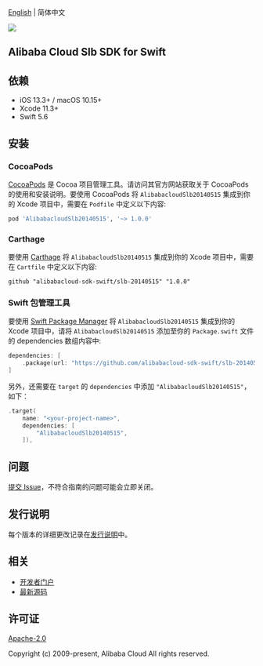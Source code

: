 [English](README.md) | 简体中文

![](https://aliyunsdk-pages.alicdn.com/icons/AlibabaCloud.svg)

## Alibaba Cloud Slb SDK for Swift

## 依赖

- iOS 13.3+ / macOS 10.15+
- Xcode 11.3+
- Swift 5.6

## 安装

### CocoaPods

[CocoaPods](https://cocoapods.org) 是 Cocoa 项目管理工具。请访问其官方网站获取关于 CocoaPods 的使用和安装说明。要使用 CocoaPods 将 `AlibabacloudSlb20140515` 集成到你的 Xcode 项目中，需要在 `Podfile` 中定义以下内容:

```ruby
pod 'AlibabacloudSlb20140515', '~> 1.0.0'
```

### Carthage

要使用 [Carthage](https://github.com/Carthage/Carthage) 将 `AlibabacloudSlb20140515` 集成到你的 Xcode 项目中，需要在 `Cartfile` 中定义以下内容:

```ogdl
github "alibabacloud-sdk-swift/slb-20140515" "1.0.0"
```

### Swift 包管理工具

要使用 [Swift Package Manager](https://swift.org/package-manager/) 将 `AlibabacloudSlb20140515` 集成到你的 Xcode 项目中，请将 `AlibabacloudSlb20140515` 添加至你的 `Package.swift` 文件的 dependencies 数组内容中:

```swift
dependencies: [
    .package(url: "https://github.com/alibabacloud-sdk-swift/slb-20140515.git", from: "1.0.0")
]
```

另外，还需要在 `target` 的 `dependencies` 中添加 `"AlibabacloudSlb20140515"`，如下：

```swift
.target(
    name: "<your-project-name>",
    dependencies: [
        "AlibabacloudSlb20140515",
    ]),
```

## 问题

[提交 Issue](https://github.com/alibabacloud-sdk-swift/slb-20140515/issues/new)，不符合指南的问题可能会立即关闭。

## 发行说明

每个版本的详细更改记录在[发行说明](./ChangeLog.txt)中。

## 相关

* [开发者门户](https://next.api.aliyun.com/home)
* [最新源码](https://github.com/alibabacloud-sdk-swift/slb-20140515)

## 许可证

[Apache-2.0](http://www.apache.org/licenses/LICENSE-2.0)

Copyright (c) 2009-present, Alibaba Cloud All rights reserved.
